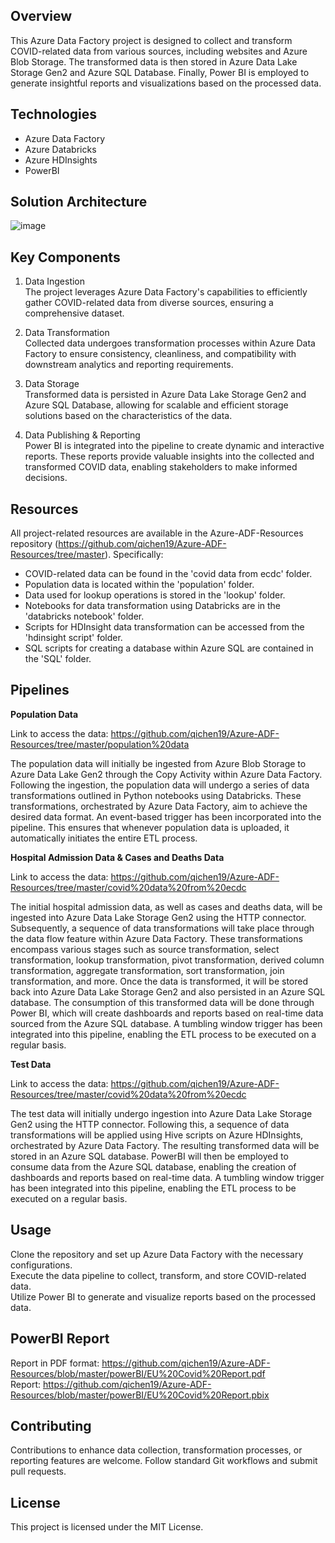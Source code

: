 ## Overview
This Azure Data Factory project is designed to collect and transform COVID-related data from various sources, including websites and Azure Blob Storage. The transformed data is then stored in Azure Data Lake Storage Gen2 and Azure SQL Database. Finally, Power BI is employed to generate insightful reports and visualizations based on the processed data.

## Technologies
* Azure Data Factory
* Azure Databricks
* Azure HDInsights
* PowerBI

## Solution Architecture
![image](https://github.com/qichen19/Azure-ADF-Covid-Project/assets/57600028/a6a2443e-c900-475c-8ad1-a1e7e0a49d09)

## Key Components
1. Data Ingestion<br />
The project leverages Azure Data Factory's capabilities to efficiently gather COVID-related data from diverse sources, ensuring a comprehensive dataset.

2. Data Transformation<br />
Collected data undergoes transformation processes within Azure Data Factory to ensure consistency, cleanliness, and compatibility with downstream analytics and reporting requirements.

3. Data Storage<br />
Transformed data is persisted in Azure Data Lake Storage Gen2 and Azure SQL Database, allowing for scalable and efficient storage solutions based on the characteristics of the data.

4. Data Publishing & Reporting<br />
Power BI is integrated into the pipeline to create dynamic and interactive reports. These reports provide valuable insights into the collected and transformed COVID data, enabling stakeholders to make informed decisions.


## Resources
All project-related resources are available in the Azure-ADF-Resources repository (https://github.com/qichen19/Azure-ADF-Resources/tree/master). Specifically:

* COVID-related data can be found in the 'covid data from ecdc' folder.
* Population data is located within the 'population' folder.
* Data used for lookup operations is stored in the 'lookup' folder.
* Notebooks for data transformation using Databricks are in the 'databricks notebook' folder.
* Scripts for HDInsight data transformation can be accessed from the 'hdinsight script' folder.
* SQL scripts for creating a database within Azure SQL are contained in the 'SQL' folder.

## Pipelines
**Population Data** <br />

Link to access the data: https://github.com/qichen19/Azure-ADF-Resources/tree/master/population%20data <br />

The population data will initially be ingested from Azure Blob Storage to Azure Data Lake Gen2 through the Copy Activity within Azure Data Factory. Following the ingestion, the population data will undergo a series of data transformations outlined in Python notebooks using Databricks. These transformations, orchestrated by Azure Data Factory, aim to achieve the desired data format. An event-based trigger has been incorporated into the pipeline. This ensures that whenever population data is uploaded, it automatically initiates the entire ETL process.

**Hospital Admission Data & Cases and Deaths Data** <br />

Link to access the data: https://github.com/qichen19/Azure-ADF-Resources/tree/master/covid%20data%20from%20ecdc <br />

The initial hospital admission data, as well as cases and deaths data, will be ingested into Azure Data Lake Storage Gen2 using the HTTP connector. Subsequently, a sequence of data transformations will take place through the data flow feature within Azure Data Factory. These transformations encompass various stages such as source transformation, select transformation, lookup transformation, pivot transformation, derived column transformation, aggregate transformation, sort transformation, join transformation, and more. Once the data is transformed, it will be stored back into Azure Data Lake Storage Gen2 and also persisted in an Azure SQL database. The consumption of this transformed data will be done through Power BI, which will create dashboards and reports based on real-time data sourced from the Azure SQL database. A tumbling window trigger has been integrated into this pipeline, enabling the ETL process to be executed on a regular basis.

**Test Data** <Br />

Link to access the data: https://github.com/qichen19/Azure-ADF-Resources/tree/master/covid%20data%20from%20ecdc <br />

The test data will initially undergo ingestion into Azure Data Lake Storage Gen2 using the HTTP connector. Following this, a sequence of data transformations will be applied using Hive scripts on Azure HDInsights, orchestrated by Azure Data Factory. The resulting transformed data will be stored in an Azure SQL database. PowerBI will then be employed to consume data from the Azure SQL database, enabling the creation of dashboards and reports based on real-time data. A tumbling window trigger has been integrated into this pipeline, enabling the ETL process to be executed on a regular basis.



## Usage
Clone the repository and set up Azure Data Factory with the necessary configurations.<br />
Execute the data pipeline to collect, transform, and store COVID-related data.<br />
Utilize Power BI to generate and visualize reports based on the processed data.

## PowerBI Report
Report in PDF format: https://github.com/qichen19/Azure-ADF-Resources/blob/master/powerBI/EU%20Covid%20Report.pdf <br />
Report: https://github.com/qichen19/Azure-ADF-Resources/blob/master/powerBI/EU%20Covid%20Report.pbix


## Contributing
Contributions to enhance data collection, transformation processes, or reporting features are welcome. Follow standard Git workflows and submit pull requests.

## License
This project is licensed under the MIT License.



